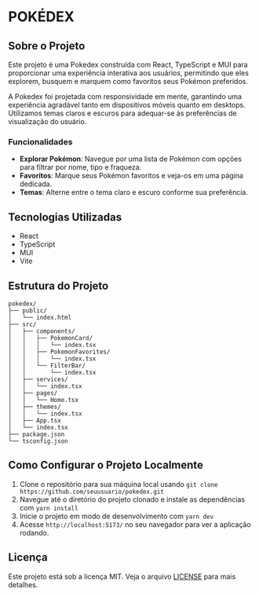 # POKÉDEX
## Sobre o Projeto
Este projeto é uma Pokedex construída com React, TypeScript e MUI para proporcionar uma experiência interativa aos usuários, permitindo que eles explorem, busquem e marquem como favoritos seus Pokémon preferidos.

A Pokedex foi projetada com responsividade em mente, garantindo uma experiência agradável tanto em dispositivos móveis quanto em desktops. Utilizamos temas claros e escuros para adequar-se às preferências de visualização do usuário.

### Funcionalidades
- **Explorar Pokémon**: Navegue por uma lista de Pokémon com opções para filtrar por nome, tipo e fraqueza.
- **Favoritos**: Marque seus Pokémon favoritos e veja-os em uma página dedicada.
- **Temas**: Alterne entre o tema claro e escuro conforme sua preferência.

## Tecnologias Utilizadas
- React
- TypeScript
- MUI
- Vite

## Estrutura do Projeto
```
pokedex/
├── public/
│   └── index.html
├── src/
│   ├── components/
│   │   ├── PokemonCard/
│   │   │   └── index.tsx
│   │   ├── PokemonFavorites/
│   │   │   └── index.tsx
│   │   └── FilterBar/
│   │       └── index.tsx
│   ├── services/
│   │   └── index.tsx
│   ├── pages/
│   │   └── Home.tsx
│   ├── themes/
│   │   └── index.tsx
│   ├── App.tsx
│   └── index.tsx
├── package.json
└── tsconfig.json
```


## Como Configurar o Projeto Localmente
1. Clone o repositório para sua máquina local usando `git clone https://github.com/seuusuario/pokedex.git`
2. Navegue até o diretório do projeto clonado e instale as dependências com `yarn install`
3. Inicie o projeto em modo de desenvolvimento com `yarn dev`
4. Acesse `http://localhost:5173/` no seu navegador para ver a aplicação rodando.

## Licença
Este projeto está sob a licença MIT. Veja o arquivo [LICENSE](LICENSE.md) para mais detalhes.
